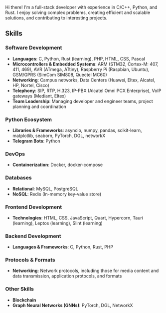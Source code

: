 Hi there! I'm a full-stack developer with experience in C/C++, Python, and Rust. I enjoy solving complex problems, creating efficient and scalable solutions, and contributing to interesting projects.

## Skills

### Software Development
- **Languages**: C, Python, Rust (learning), PHP, HTML, CSS, Pascal
- **Microcontrollers & Embedded Systems**: ARM (STM32, Cortex-M: 407, 411, 469), AVR (ATmega, ATtiny), Raspberry Pi (Raspbian, Ubuntu), GSM/GPRS (SimCom SIM808, Quectel MC60)
- **Networking**: Campus networks, Data Centers (Huawei, Eltex, Alcatel, HP, Nortel, Cisco)
- **Telephony**: SIP, RTP, H.323, IP-PBX (Alcatel Omni PCX Enterprise), VoIP gateways (Mediant, Eltex)
- **Team Leadership**: Managing developer and engineer teams, project planning and coordination

### Python Ecosystem
- **Libraries & Frameworks**: asyncio, numpy, pandas, scikit-learn, matplotlib, seaborn, PyTorch, DGL, networkX
- **Telegram Bots**: Python

### DevOps
- **Containerization**: Docker, docker-compose

### Databases
- **Relational**: MySQL, PostgreSQL
- **NoSQL**: Redis (In-memory key-value store)

### Frontend Development
- **Technologies**: HTML, CSS, JavaScript, Quart, Hypercorn, Tauri (learning), Leptos (learning), Slint (learning)

### Backend Development
- **Languages & Frameworks**: C, Python, Rust, PHP

### Protocols & Formats
- **Networking**: Network protocols, including those for media content and data transmission, application protocols, and formats

### Other Skills
- **Blockchain**
- **Graph Neural Networks (GNNs)**: PyTorch, DGL, NetworkX


<!---
xvi-xv-xii-ix-xxii-ix-xiv/xvi-xv-xii-ix-xxii-ix-xiv is a ✨ special ✨ repository because its `README.md` (this file) appears on your GitHub profile.
You can click the Preview link to take a look at your changes.
--->
